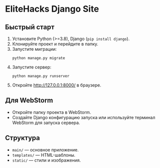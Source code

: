 # EliteHacks Django Site

## Быстрый старт

1. Установите Python (>=3.8), Django (`pip install django`).
2. Клонируйте проект и перейдите в папку.
3. Запустите миграции:  
   ```
   python manage.py migrate
   ```
4. Запустите сервер:  
   ```
   python manage.py runserver
   ```
5. Откройте http://127.0.0.1:8000/ в браузере.

## Для WebStorm

- Откройте папку проекта в WebStorm.
- Создайте Django конфигурацию запуска или используйте терминал WebStorm для запуска сервера.

## Структура

- `main/` — основное приложение.
- `templates/` — HTML-шаблоны.
- `static/` — стили и изображения.